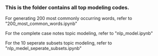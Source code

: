 ### This is the folder contains all top modeling codes.

For generating 200 most commonly occurring words, refer to "200_most_common_words.ipynb"

For the complete case notes topic modeling, refer to "nlp_model.ipynb"

For the 10 seperate subsets topic modeling, refer to "nlp_medel_seperate_subsets.ipynb"
